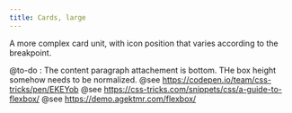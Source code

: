 ```yaml
---
title: Cards, large
---
```


A more complex card unit, with icon position that varies according to the breakpoint. 

@to-do : The content paragraph attachement is bottom. THe box height somehow needs to be normalized.
@see https://codepen.io/team/css-tricks/pen/EKEYob
@see https://css-tricks.com/snippets/css/a-guide-to-flexbox/
@see https://demo.agektmr.com/flexbox/
